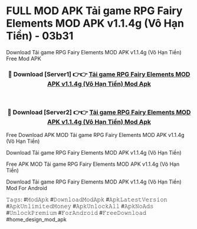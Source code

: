 # FULL MOD APK Tải game RPG Fairy Elements MOD APK v1.1.4g (Vô Hạn Tiền) - 03b31
Download Tải game RPG Fairy Elements MOD APK v1.1.4g (Vô Hạn Tiền) Free Mod APK

<div align="center">
<h3>🔴 Download [Server1] 👉👉 <a href="https://apk-comot.site?title=Tải_game_RPG_Fairy_Elements_MOD_APK_v1.1.4g_(Vô_Hạn_Tiền)">Tải game RPG Fairy Elements MOD APK v1.1.4g (Vô Hạn Tiền) Mod Apk</a></h3><br>

<h3>🔴 Download [Server2] 👉👉 <a href="https://apk-comot.site?title=Tải_game_RPG_Fairy_Elements_MOD_APK_v1.1.4g_(Vô_Hạn_Tiền)">Tải game RPG Fairy Elements MOD APK v1.1.4g (Vô Hạn Tiền) Mod Apk</a></h3>
</div>


Free Download APK MOD Tải game RPG Fairy Elements MOD APK v1.1.4g (Vô Hạn Tiền)

Download Tải game RPG Fairy Elements MOD APK v1.1.4g (Vô Hạn Tiền) 

Free APK MOD Tải game RPG Fairy Elements MOD APK v1.1.4g (Vô Hạn Tiền) 

Download Tải game RPG Fairy Elements MOD APK v1.1.4g (Vô Hạn Tiền) Mod For Android

𝚃𝚊𝚐𝚜: #𝙼𝚘𝚍𝙰𝚙𝚔 #𝙳𝚘𝚠𝚗𝚕𝚘𝚊𝚍𝙼𝚘𝚍𝙰𝚙𝚔 #𝙰𝚙𝚔𝙻𝚊𝚝𝚎𝚜𝚝𝚅𝚎𝚛𝚜𝚒𝚘𝚗 #𝙰𝚙𝚔𝚄𝚗𝚕𝚒𝚖𝚒𝚝𝚎𝚍𝙼𝚘𝚗𝚎𝚢 #𝙰𝚙𝚔𝚄𝚗𝚕𝚘𝚌𝚔𝙰𝚕𝚕 #𝙰𝚙𝚔𝙽𝚘𝙰𝚍𝚜 #𝚄𝚗𝚕𝚘𝚌𝚔𝙿𝚛𝚎𝚖𝚒𝚞𝚖 #𝙵𝚘𝚛𝙰𝚗𝚍𝚛𝚘𝚒𝚍 #𝙵𝚛𝚎𝚎𝙳𝚘𝚠𝚗𝚕𝚘𝚊𝚍 #home_design_mod_apk